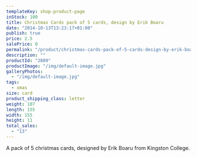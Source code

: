```yaml
---
templateKey: shop-product-page
inStock: 100
title: Christmas Cards pack of 5 cards, design by Erik Boaru
date: "2014-10-13T13:23:17+01:00"
publish: true
price: 2.5
salePrice: 0
permalink: "/product/christmas-cards-pack-of-5-cards-design-by-erik-boaru"
description: ""
productId: "2809"
productImage: "/img/default-image.jpg"
galleryPhotos:
  - "/img/default-image.jpg"
tags:
  - xmas
size: card
product_shipping_class: letter
weight: 107
length: 155
width: 155
height: 11
total_sales:
  - "13"
---
```


A pack of 5 christmas cards, designed by Erik Boaru from Kingston College.
